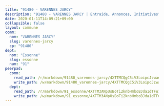 ```yaml
---
title: "91480 - VARENNES JARCY"
description: "91480 - VARENNES JARCY | Entraide, Annonces, Initiatives"
date: 2020-01-11T14:09:21+09:00
collapsible: false
layout: commune
comm:
  nom: "VARENNES JARCY"
  slug: varennes-jarcy
  cp: "91480"
dept:
  nom: "Essonne"
  slug: essonne
  num: "91"
peerpad:
  comm:
    read_path: /r/markdown/91480_varennes-jarcy/4XTTMCQgC5iV3LoipcJzwaeJoRkXNvoG2cwtxya5fvApwDpTZ
    write_path: /w/markdown/91480_varennes-jarcy/4XTTMCQgC5iV3LoipcJzwaeJoRkXNvoG2cwtxya5fvApwDpTZ-K3TgULYrX5CA5eaeYZyh6qmt52V65KRqcGQr1HAC58LMA1mAkTzJgs9Nnj43DCgynHd86ifPnXpTGBhNJMgQsgMCR3hoypZUUoSEFarYxZ7tsBwUGHbiv7T9tfGouGpDjWLL7RBV
  dept:
    read_path: /r/markdown/91_essonne/4XTTM3ANpUsBoTi2knbHmboBJda1dTFu7ky8ZK9dB2RyMMfWF
    write_path: /w/markdown/91_essonne/4XTTM3ANpUsBoTi2knbHmboBJda1dTFu7ky8ZK9dB2RyMMfWF-K3TgUyWqeJSocSvH4aaj1ao8GVHVL7XNdUYQ4QUUeH9BAdnr24zoBJ2C3FCPvjfnNG6dyrzadtyfizxGKpMjZFU9wDjSpA4g6VtDcxL8iEmbLsyV9TFoF7XzgcRopbNZHgpYvcW3
---
```


